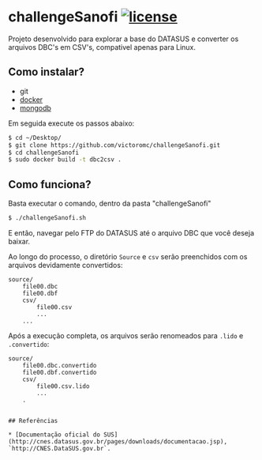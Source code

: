 # challengeSanofi [![license](https://img.shields.io/github/license/mashape/apistatus.svg?maxAge=2592000)](https://github.com/victoromc/challengeSanofi/blob/master/LICENSE)

Projeto desenvolvido para explorar a base do DATASUS e converter os arquivos DBC's em CSV's, compativel apenas para Linux.

## Como instalar?

- git
- [docker](https://store.docker.com/editions/community/docker-ce-server-ubuntu)
- [mongodb](https://www.mongodb.com/try/download/database-tools)

Em seguida execute os passos abaixo:

```bash
$ cd ~/Desktop/
$ git clone https://github.com/victoromc/challengeSanofi.git
$ cd challengeSanofi
$ sudo docker build -t dbc2csv .
```

## Como funciona?

Basta executar o comando, dentro da pasta "challengeSanofi"
```bash
$ ./challengeSanofi.sh
```
E então, navegar pelo FTP do DATASUS até o arquivo DBC que você deseja baixar.

Ao longo do processo, o diretório `Source` e `csv` serão preenchidos com os arquivos devidamente convertidos:

```
source/
    file00.dbc
    file00.dbf
    csv/
        file00.csv
        ...
    ...
```

Após a execução completa, os arquivos serão renomeados para `.lido` e `.convertido`:
```
source/
    file00.dbc.convertido
    file00.dbf.convertido
    csv/
        file00.csv.lido
        ...
    .


## Referências

* [Documentação oficial do SUS](http://cnes.datasus.gov.br/pages/downloads/documentacao.jsp), `http://CNES.DataSUS.gov.br`.
